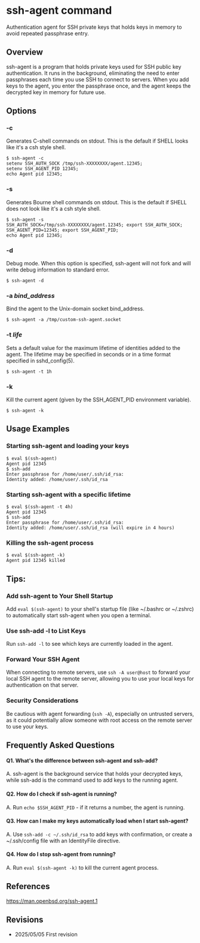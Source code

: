# ssh-agent command

Authentication agent for SSH private keys that holds keys in memory to avoid repeated passphrase entry.

## Overview

ssh-agent is a program that holds private keys used for SSH public key authentication. It runs in the background, eliminating the need to enter passphrases each time you use SSH to connect to servers. When you add keys to the agent, you enter the passphrase once, and the agent keeps the decrypted key in memory for future use.

## Options

### **-c**

Generates C-shell commands on stdout. This is the default if SHELL looks like it's a csh style shell.

```console
$ ssh-agent -c
setenv SSH_AUTH_SOCK /tmp/ssh-XXXXXXXX/agent.12345;
setenv SSH_AGENT_PID 12345;
echo Agent pid 12345;
```

### **-s**

Generates Bourne shell commands on stdout. This is the default if SHELL does not look like it's a csh style shell.

```console
$ ssh-agent -s
SSH_AUTH_SOCK=/tmp/ssh-XXXXXXXX/agent.12345; export SSH_AUTH_SOCK;
SSH_AGENT_PID=12345; export SSH_AGENT_PID;
echo Agent pid 12345;
```

### **-d**

Debug mode. When this option is specified, ssh-agent will not fork and will write debug information to standard error.

```console
$ ssh-agent -d
```

### **-a** *bind_address*

Bind the agent to the Unix-domain socket bind_address.

```console
$ ssh-agent -a /tmp/custom-ssh-agent.socket
```

### **-t** *life*

Sets a default value for the maximum lifetime of identities added to the agent. The lifetime may be specified in seconds or in a time format specified in sshd_config(5).

```console
$ ssh-agent -t 1h
```

### **-k**

Kill the current agent (given by the SSH_AGENT_PID environment variable).

```console
$ ssh-agent -k
```

## Usage Examples

### Starting ssh-agent and loading your keys

```console
$ eval $(ssh-agent)
Agent pid 12345
$ ssh-add
Enter passphrase for /home/user/.ssh/id_rsa: 
Identity added: /home/user/.ssh/id_rsa
```

### Starting ssh-agent with a specific lifetime

```console
$ eval $(ssh-agent -t 4h)
Agent pid 12345
$ ssh-add
Enter passphrase for /home/user/.ssh/id_rsa: 
Identity added: /home/user/.ssh/id_rsa (will expire in 4 hours)
```

### Killing the ssh-agent process

```console
$ eval $(ssh-agent -k)
Agent pid 12345 killed
```

## Tips:

### Add ssh-agent to Your Shell Startup

Add `eval $(ssh-agent)` to your shell's startup file (like ~/.bashrc or ~/.zshrc) to automatically start ssh-agent when you open a terminal.

### Use ssh-add -l to List Keys

Run `ssh-add -l` to see which keys are currently loaded in the agent.

### Forward Your SSH Agent

When connecting to remote servers, use `ssh -A user@host` to forward your local SSH agent to the remote server, allowing you to use your local keys for authentication on that server.

### Security Considerations

Be cautious with agent forwarding (`ssh -A`), especially on untrusted servers, as it could potentially allow someone with root access on the remote server to use your keys.

## Frequently Asked Questions

#### Q1. What's the difference between ssh-agent and ssh-add?
A. ssh-agent is the background service that holds your decrypted keys, while ssh-add is the command used to add keys to the running agent.

#### Q2. How do I check if ssh-agent is running?
A. Run `echo $SSH_AGENT_PID` - if it returns a number, the agent is running.

#### Q3. How can I make my keys automatically load when I start ssh-agent?
A. Use `ssh-add -c ~/.ssh/id_rsa` to add keys with confirmation, or create a ~/.ssh/config file with an IdentityFile directive.

#### Q4. How do I stop ssh-agent from running?
A. Run `eval $(ssh-agent -k)` to kill the current agent process.

## References

https://man.openbsd.org/ssh-agent.1

## Revisions

- 2025/05/05 First revision